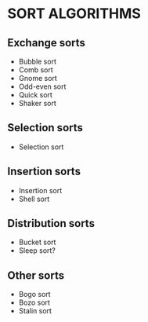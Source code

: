 # SORT ALGORITHMS
## Exchange sorts
* Bubble sort
* Comb sort
* Gnome sort
* Odd-even sort
* Quick sort
* Shaker sort
## Selection sorts
* Selection sort
## Insertion sorts
* Insertion sort
* Shell sort
## Distribution sorts
* Bucket sort
* Sleep sort?
## Other sorts
* Bogo sort
* Bozo sort
* Stalin sort